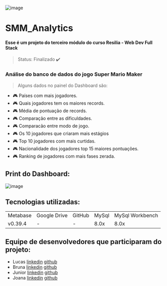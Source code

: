 ![image](https://user-images.githubusercontent.com/81315430/123175120-9dd29900-d457-11eb-984e-d12535725880.png)

# SMM_Analytics

<h4>Esse é um projeto do terceiro módulo do curso Resilia - Web Dev Full Stack</h4>

> Status: Finalizado ✔️

<h3>Análise do banco de dados do jogo Super Mario Maker</h3>

>Alguns dados no painel do Dashboard são:

+ 🎮 Países com mais jogadores.
+ 🎮 Quais jogadores tem os maiores records.
+ 🎮 Média de pontuação de records.
+ 🎮 Comparação entre as dificuldades.
+ 🎮 Comparacão entre modo de jogo.
+ 🎮 Os 10 jogadores que criaram mais estágios
+ 🎮 Top 10 jogadores com mais curtidas.
+ 🎮 Nacionalidade dos jogadores top 15 maiores pontuações.
+ 🎮 Ranking de jogadores com mais fases zerada.

## Print do Dashboard:

![image](https://user-images.githubusercontent.com/81315430/123174334-53045180-d456-11eb-9810-03aa49a5dec9.png)

## Tecnologias utilizadas:
<table>
<tr>
<td>Metabase</td>
<td>Google Drive</td>
<td>GitHub</td>
<td>MySql</td>
<td>MySql Workbench</td>
</tr>
<tr>
<td>v0.39.4</td>
<td>-</td>
<td>-</td>
<td>8.0x</td>
<td>8.0x</td>
</tr>
</table>

## Equipe de desenvolvedores  que participaram do projeto:
+ Lucas  [linkedin]() [github]()
+ Bruna  [linkedin]() [github]()
+ Junior [linkedin]() [github]()
+ Joana  [linkedin]() [github]()